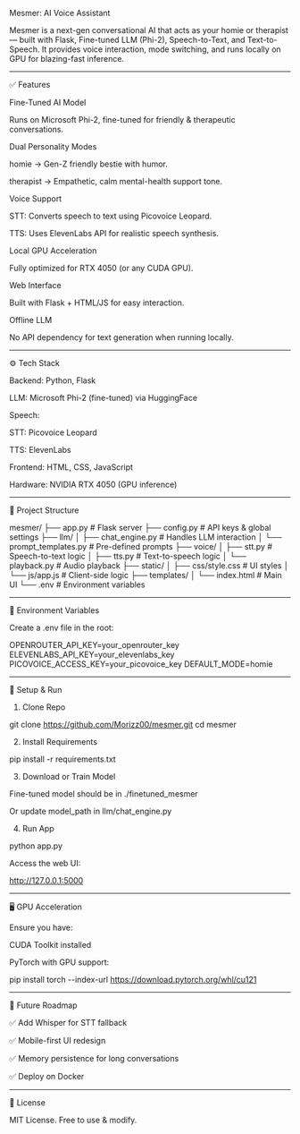 Mesmer: AI Voice Assistant

Mesmer is a next-gen conversational AI that acts as your homie or therapist — built with Flask, Fine-tuned LLM (Phi-2), Speech-to-Text, and Text-to-Speech. It provides voice interaction, mode switching, and runs locally on GPU for blazing-fast inference.


---

✅ Features

Fine-Tuned AI Model

Runs on Microsoft Phi-2, fine-tuned for friendly & therapeutic conversations.


Dual Personality Modes

homie → Gen-Z friendly bestie with humor.

therapist → Empathetic, calm mental-health support tone.


Voice Support

STT: Converts speech to text using Picovoice Leopard.

TTS: Uses ElevenLabs API for realistic speech synthesis.


Local GPU Acceleration

Fully optimized for RTX 4050 (or any CUDA GPU).


Web Interface

Built with Flask + HTML/JS for easy interaction.


Offline LLM

No API dependency for text generation when running locally.




---

⚙ Tech Stack

Backend: Python, Flask

LLM: Microsoft Phi-2 (fine-tuned) via HuggingFace

Speech:

STT: Picovoice Leopard

TTS: ElevenLabs


Frontend: HTML, CSS, JavaScript

Hardware: NVIDIA RTX 4050 (GPU inference)



---

📂 Project Structure

mesmer/
├── app.py                   # Flask server
├── config.py                # API keys & global settings
├── llm/
│   ├── chat_engine.py       # Handles LLM interaction
│   └── prompt_templates.py  # Pre-defined prompts
├── voice/
│   ├── stt.py               # Speech-to-text logic
│   ├── tts.py               # Text-to-speech logic
│   └── playback.py          # Audio playback
├── static/
│   ├── css/style.css        # UI styles
│   └── js/app.js            # Client-side logic
├── templates/
│   └── index.html           # Main UI
└── .env                     # Environment variables


---

🔑 Environment Variables

Create a .env file in the root:

OPENROUTER_API_KEY=your_openrouter_key
ELEVENLABS_API_KEY=your_elevenlabs_key
PICOVOICE_ACCESS_KEY=your_picovoice_key
DEFAULT_MODE=homie


---

🚀 Setup & Run

1. Clone Repo

git clone https://github.com/Morizz00/mesmer.git
cd mesmer

2. Install Requirements

pip install -r requirements.txt

3. Download or Train Model

Fine-tuned model should be in ./finetuned_mesmer

Or update model_path in llm/chat_engine.py


4. Run App

python app.py

Access the web UI:

http://127.0.0.1:5000


---

🖥 GPU Acceleration

Ensure you have:

CUDA Toolkit installed

PyTorch with GPU support:


pip install torch --index-url https://download.pytorch.org/whl/cu121


---

🔮 Future Roadmap

✅ Add Whisper for STT fallback

✅ Mobile-first UI redesign

✅ Memory persistence for long conversations

✅ Deploy on Docker



---

📜 License

MIT License. Free to use & modify.
